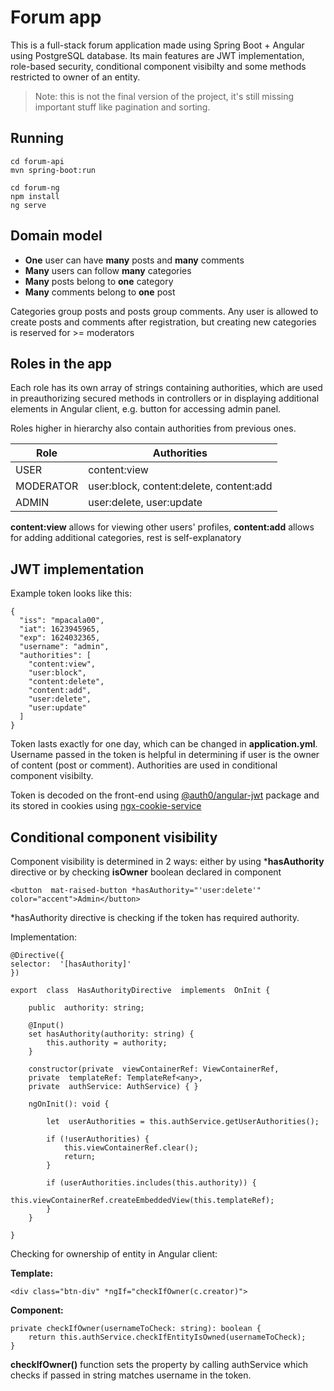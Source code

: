 # Forum app
This is a full-stack forum application made using Spring Boot + Angular using PostgreSQL database. Its main features are JWT implementation, role-based security, conditional component visibilty and some methods restricted to owner of an entity.

> Note: this is not the final version of the project, it's still missing
> important stuff like pagination and sorting.

## Running

    cd forum-api
    mvn spring-boot:run
    
    cd forum-ng
    npm install
    ng serve


## Domain model
 - **One** user can have **many** posts and **many** comments
 - **Many** users can follow **many** categories
 -  **Many** posts belong to **one** category
 -  **Many** comments belong to **one** post

Categories group posts and posts group comments.
Any user is allowed to create posts and comments after registration, but creating new categories is reserved for >= moderators

## Roles in the app
Each role has its own array of strings containing authorities, which are used in preauthorizing secured methods in controllers or in displaying additional elements in Angular client, e.g. button for accessing admin panel.

Roles higher in hierarchy also contain authorities from previous ones.

| Role      | Authorities                             |
|-----------|-----------------------------------------|
| USER      | content:view                            |
| MODERATOR | user:block, content:delete, content:add |
| ADMIN     | user:delete, user:update                |


**content:view** allows for viewing other users' profiles, **content:add** allows for adding additional categories, rest is self-explanatory

## JWT implementation
Example token looks like this:

    {
	  "iss": "mpacala00",
	  "iat": 1623945965,
	  "exp": 1624032365,
	  "username": "admin",
	  "authorities": [
	    "content:view",
	    "user:block",
	    "content:delete",
	    "content:add",
	    "user:delete",
	    "user:update"
	  ]
	}
Token lasts exactly for one day, which can be changed in **application.yml**.
Username passed in the token is helpful in determining if user is the owner of content (post or comment).
Authorities are used in conditional component visibilty.

Token is decoded on the front-end using [@auth0/angular-jwt](https://github.com/auth0/angular2-jwt) package and its stored in cookies using [ngx-cookie-service](https://www.npmjs.com/package/ngx-cookie-service)

## Conditional component visibility
Component visibility is determined in 2 ways: either by using ***hasAuthority** directive or by checking **isOwner** boolean declared in component

	<button  mat-raised-button *hasAuthority="'user:delete'" color="accent">Admin</button>

*hasAuthority directive is checking if the token has required authority.

Implementation:
		
	@Directive({
	selector:  '[hasAuthority]'
	})

	export  class  HasAuthorityDirective  implements  OnInit {
	
		public  authority: string;

		@Input()
		set hasAuthority(authority: string) {
			this.authority = authority;
		}

		constructor(private  viewContainerRef: ViewContainerRef,
		private  templateRef: TemplateRef<any>,
		private  authService: AuthService) { }

		ngOnInit(): void {

			let  userAuthorities = this.authService.getUserAuthorities();

			if (!userAuthorities) {
				this.viewContainerRef.clear();
				return;
			}

			if (userAuthorities.includes(this.authority)) {
				this.viewContainerRef.createEmbeddedView(this.templateRef);
			}
		}

	}

Checking for ownership of entity in Angular client:

**Template:**

	<div class="btn-div" *ngIf="checkIfOwner(c.creator)">
**Component:**

	private checkIfOwner(usernameToCheck: string): boolean {
		return this.authService.checkIfEntityIsOwned(usernameToCheck);
	}
**checkIfOwner()** function sets the property by calling authService which checks if passed in string matches username in the token.
